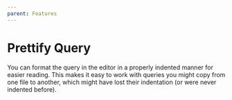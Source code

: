 ```yaml
---
parent: Features
---
```


# Prettify Query

You can format the query in the editor in a properly indented manner for easier reading.
This makes it easy to work with queries you might copy from one file to another,
which might have lost their indentation (or were never indented before).
